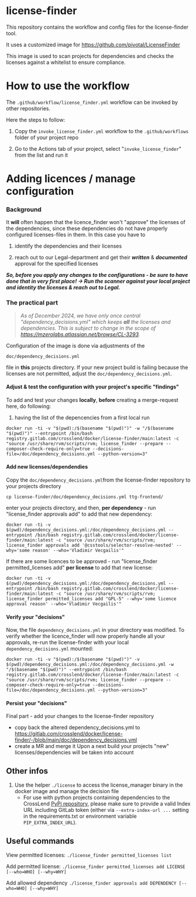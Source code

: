 # license-finder
This repository contains the workflow and config files for the license-finder tool.

It uses a customized image for https://github.com/pivotal/LicenseFinder

This image is used to scan projects for dependencies 
and  checks the licenses against a whitelist to ensure compliance.

# How to use the workflow
The `.github/workflow/license_finder.yml` workflow can be invoked by other repositories.

Here the steps to follow:

1. Copy the `invoke_license_finder.yml` workflow to the `.github/workflows` folder of your project repo

2. Go to the Actions tab of your project, select "`invoke_license_finder`" from the list and run it


# Adding licences / manage configuration

### Background

It **will** often happen that the licence_finder won't "approve" the licenses of the dependencies, since these dependencies do not have properly configured licenses-files in them.  In this case you have to 

1. identify the dependencies and their licenses

2. reach out to our Legal-department and get their ***written*** & ***documented*** approval for the specified licenses

***So, before you apply any changes to the configurations - be sure to have done that in very first place! -> Run the scanner against your local project and identity the licenses & reach out to Legal.***



### The practical part

>  *As of December 2024, we have only once central "dependency_decisions.yml" which keeps **all** the licenses and dependencies. This is subject to change in the scope of https://mzerolabs.atlassian.net/browse/CL-3293.*


Configuration of the image is done via adjustments of the

```
doc/dependency_decisions.yml
```
file in **this** projects directory. If your new project build is failing because the licenses are not permitted, adjust the ```doc/dependency_decisions.yml```.

#### Adjust & test the configuration with your project's specific "findings"

To add and test your changes **locally**, **before** creating a merge-request here, do following:

1. having the list of the depencencies from a first local run 
```
docker run -ti -v "$(pwd):/$(basename "$(pwd)")" -w "/$(basename "$(pwd)")" --entrypoint /bin/bash registry.gitlab.com/crosslend/docker/license-finder/main:latest -c "source /usr/share/rvm/scripts/rvm; license_finder --prepare --composer-check-require-only=true --decisions-file=/doc/dependency_decisions.yml --python-version=3"
```

#### Add new licenses/dependendies

Copy the `doc/dependency_decisions.yml`from the license-finder repository to your projects directory
```
cp license-finder/doc/dependency_decisions.yml ttg-frontend/
```
enter your projects directory, and then, **per dependency** - run "license_finder approvals add" to add that new dependency:

```
docker run -ti -v $(pwd)/dependency_decisions.yml:/doc/dependency_decisions.yml --entrypoint /bin/bash registry.gitlab.com/crosslend/docker/license-finder/main:latest -c "source /usr/share/rvm/scripts/rvm; license_finder approvals add '@csstools/selector-resolve-nested' --why='some reason' --who='Vladimir Vecgailis'"
```
If there are some licences to be approved - run "license_finder permitted_licenses add" **per license** to add that new license:

```
docker run -ti -v $(pwd)/dependency_decisions.yml:/doc/dependency_decisions.yml --entrypoint /bin/bash registry.gitlab.com/crosslend/docker/license-finder/main:latest -c "source /usr/share/rvm/scripts/rvm; license_finder permitted_licenses add "GPL-5" --why='some licence approval reason' --who='Vladimir Vecgailis'"
```
#### Verify your "decisions"
Now, the file `dependency_decisions.yml` in your directory was modified.
To verify whether the licence_finder will now properly handle all your approvals, re-run the license-finder with your local  `dependency_decisions.yml` mounted:

```
docker run -ti -v "$(pwd):/$(basename "$(pwd)")" -v $(pwd)/dependency_decisions.yml:/doc/dependency_decisions.yml -w "/$(basename "$(pwd)")" --entrypoint /bin/bash registry.gitlab.com/crosslend/docker/license-finder/main:latest -c "source /usr/share/rvm/scripts/rvm; license_finder --prepare --composer-check-require-only=true --decisions-file=/doc/dependency_decisions.yml --python-version=3"
```

#### Persist your "decisions"

Final part - add your changes to the license-finder repository

- copy back the altered dependency_decisions.yml to https://gitlab.com/crosslend/docker/license-finder/-/blob/main/doc/dependency_decisions.yml
- create a MR and merge it
Upon a next build your projects "new" licenses/dependencies will be taken into account




## Other infos

1. Use the helper `./license` to access the license_manager binary in the docker image and manage the decision file
   - For use with python projects containing dependencies to the CrossLend
     [PyPi repository](https://gitlab.com/crosslend/devops/pypi), please make sure to provide a valid Index URL
     including GitLab token (either via `--extra-index-url ...` setting in the requirements.txt or environment variable
     `PIP_EXTRA_INDEX_URL`).



## Useful commands

View permitted licenses:
   `./license_finder permitted_licenses list`

Add permitted license: 
   `./license_finder permitted_licenses add LICENSE [--who=WHO] [--why=WHY]`

Add allowed dependency
   `./license_finder approvals add DEPENDENCY [--who=WHO] [--why=WHY]`

